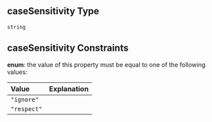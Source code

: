 ## caseSensitivity Type

`string`

## caseSensitivity Constraints

**enum**: the value of this property must be equal to one of the following values:

| Value       | Explanation |
| :---------- | :---------- |
| `"ignore"`  |             |
| `"respect"` |             |
